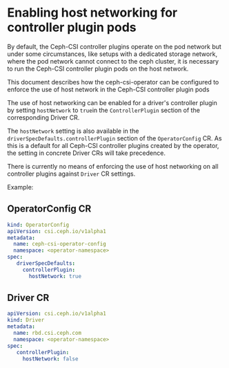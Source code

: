 # Enabling host networking for controller plugin pods

By default, the Ceph-CSI controller plugins operate on the pod network
but under some circumstances, like setups with a dedicated storage network, 
where the pod network cannot connect to the ceph cluster,
it is necessary to run the Ceph-CSI controller plugin pods on the host network.

This document describes how the ceph-csi-operator can be configured to enforce the use of host network
in the Ceph-CSI controller plugin pods

The use of host networking can be enabled for a driver's controller plugin by setting `hostNetwork` to `true`in the `ControllerPlugin` section of the corresponding Driver CR.

The `hostNetwork` setting is also available in the `driverSpecDefaults.controllerPlugin` section
of the `OperatorConfig` CR. As this is a default for all Ceph-CSI controller plugins created by the operator, the setting
in concrete Driver CRs will take precedence.

There is currently no means of enforcing the use of host networking on all controller plugins against `Driver` CR settings.

Example:

## OperatorConfig CR

```yaml
kind: OperatorConfig 
apiVersion: csi.ceph.io/v1alpha1
metadata:
  name: ceph-csi-operator-config
  namespace: <operator-namespace>
spec:
   driverSpecDefaults:
     controllerPlugin:
       hostNetwork: true
```
## Driver CR

```yaml
apiVersion: csi.ceph.io/v1alpha1
kind: Driver
metadata:
  name: rbd.csi.ceph.com
  namespace: <operator-namespace> 
spec:
   controllerPlugin:
     hostNetwork: false
```
